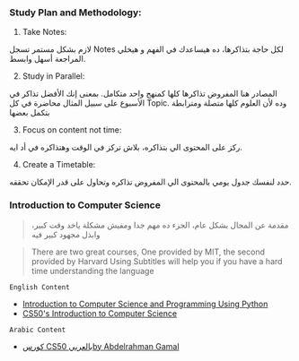 ### Study Plan and Methodology:
   1. Take Notes:

لازم بشكل مستمر تسجل Notes لكل حاجة بتذاكرها، ده هيساعدك في الفهم و هيخلي المراجعة أسهل وابسط.

   2. Study in Parallel:

المصادر هنا المفروض تذاكرها كلها كمنهج واحد متكامل.
       بمعنى إنك الأفضل تذاكر في الأسبوع على سبيل المثال محاضرة في كل Topic.
       وده لأن العلوم كلها متصلة ومترابطة بتكمل بعضها
    
   3. Focus on content not time:

ركز على المحتوى الي بتذاكره، بلاش تركز في الوقت وهتذاكره في أد ايه.
    
    
  4. Create a Timetable:

حدد لنفسك جدول يومي بالمحتوى الي المفروض تذاكره وتحاول على قدر الإمكان تحققه.

### Introduction to Computer Science

>    مقدمة عن المجال بشكل عام، الجزء ده مهم جدا ومفيش مشكلة ياخد وقت كبير، وابذل مجهود كبير فيه

> There are two great courses, One provided by MIT, the second provided by Harvard
> Using Subtitles will help you if you have a hard time understanding the language

``English Content``
- [Introduction to Computer Science and Programming Using Python](https://www.edx.org/course/introduction-to-computer-science-and-programming-7)
- [CS50's Introduction to Computer Science](https://www.edx.org/course/introduction-computer-science-harvardx-cs50x)

``Arabic Content``
- [كورس CS50 بالعربيby Abdelrahman Gamal](https://youtube.com/playlist?list=PLknwEmKsW8OvsdJ64v5YljHNtt100kN6w&si=x-BVvmm6UqDiy_SX)
